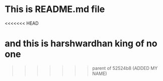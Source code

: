 # This is README.md file
<<<<<<< HEAD

and this is harshwardhan
king of no one
=======
>>>>>>> parent of 52524b8 (ADDED MY NAME)
